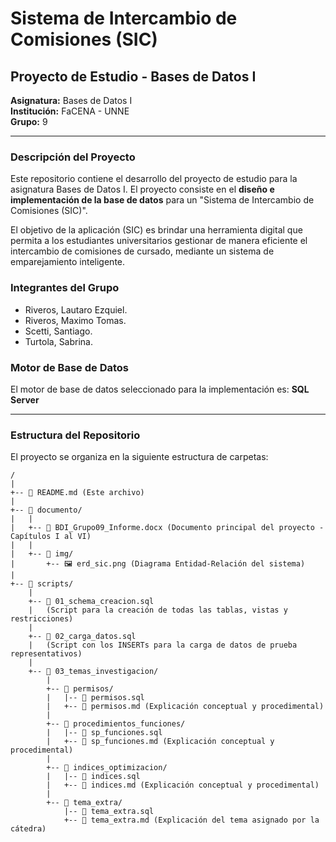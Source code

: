 # Sistema de Intercambio de Comisiones (SIC)

## Proyecto de Estudio - Bases de Datos I

**Asignatura:** Bases de Datos I  
**Institución:** FaCENA - UNNE  
**Grupo:** 9

---

### Descripción del Proyecto

Este repositorio contiene el desarrollo del proyecto de estudio para la asignatura Bases de Datos I. El proyecto consiste en el **diseño e implementación de la base de datos** para un "Sistema de Intercambio de Comisiones (SIC)".

El objetivo de la aplicación (SIC) es brindar una herramienta digital que permita a los estudiantes universitarios gestionar de manera eficiente el intercambio de comisiones de cursado, mediante un sistema de emparejamiento inteligente.

### Integrantes del Grupo

- Riveros, Lautaro Ezquiel.
- Riveros, Maximo Tomas.
- Scetti, Santiago.
- Turtola, Sabrina.

### Motor de Base de Datos

El motor de base de datos seleccionado para la implementación es: **SQL Server**

---

### Estructura del Repositorio

El proyecto se organiza en la siguiente estructura de carpetas:

```plaintext
/
|
+-- 📄 README.md (Este archivo)
|
+-- 📁 documento/
|   |
|   +-- 📄 BDI_Grupo09_Informe.docx (Documento principal del proyecto - Capítulos I al VI)
|   |
|   +-- 📁 img/
|       +-- 🖼️ erd_sic.png (Diagrama Entidad-Relación del sistema)
|
+-- 📁 scripts/
    |
    +-- 📜 01_schema_creacion.sql
    |   (Script para la creación de todas las tablas, vistas y restricciones)
    |
    +-- 📜 02_carga_datos.sql
    |   (Script con los INSERTs para la carga de datos de prueba representativos)
    |
    +-- 📁 03_temas_investigacion/
        |
        +-- 📁 permisos/
        |   |-- 📜 permisos.sql
        |   +-- 📄 permisos.md (Explicación conceptual y procedimental)
        |
        +-- 📁 procedimientos_funciones/
        |   |-- 📜 sp_funciones.sql
        |   +-- 📄 sp_funciones.md (Explicación conceptual y procedimental)
        |
        +-- 📁 indices_optimizacion/
        |   |-- 📜 indices.sql
        |   +-- 📄 indices.md (Explicación conceptual y procedimental)
        |
        +-- 📁 tema_extra/
            |-- 📜 tema_extra.sql
            +-- 📄 tema_extra.md (Explicación del tema asignado por la cátedra)
